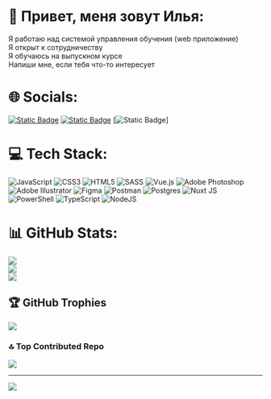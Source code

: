# 💫 Привет, меня зовут Илья:
Я работаю над системой управления обучения (web приложение)<br>Я открыт к сотрудничеству<br>Я обучаюсь на выпускном курсе<br>Напиши мне, если тебя что-то интересует

# 🌐 Socials:
[![Static Badge](https://img.shields.io/badge/-%40Einzolg-blue?style=for-the-badge&logo=telegram&logoColor=Black)](https://t.me/einzolg) [![Static Badge](https://img.shields.io/badge/-%D0%9F%D0%BE%D0%BF%D0%BE%D0%B2%20%D0%98%D0%BB%D1%8C%D1%8F-blue?style=for-the-badge&logo=vk&logoColor=Black)](https://vk.com/hohenheimm) [![Static Badge](https://img.shields.io/badge/-iljapopov01%40mail.ru-blue?style=for-the-badge&logo=maildotru&logoColor=orange&link=mailto%3Ailjapopov01%40mail.ru)]


# 💻 Tech Stack:
![JavaScript](https://img.shields.io/badge/javascript-%23323330.svg?style=for-the-badge&logo=javascript&logoColor=%23F7DF1E) ![CSS3](https://img.shields.io/badge/css3-%231572B6.svg?style=for-the-badge&logo=css3&logoColor=white) ![HTML5](https://img.shields.io/badge/html5-%23E34F26.svg?style=for-the-badge&logo=html5&logoColor=white) ![SASS](https://img.shields.io/badge/SASS-hotpink.svg?style=for-the-badge&logo=SASS&logoColor=white) ![Vue.js](https://img.shields.io/badge/vue.js-%2335495e.svg?style=for-the-badge&logo=vuedotjs&logoColor=%234FC08D) ![Adobe Photoshop](https://img.shields.io/badge/adobe%20photoshop-%2331A8FF.svg?style=for-the-badge&logo=adobe%20photoshop&logoColor=white) ![Adobe Illustrator](https://img.shields.io/badge/adobe%20illustrator-%23FF9A00.svg?style=for-the-badge&logo=adobe%20illustrator&logoColor=white) ![Figma](https://img.shields.io/badge/figma-%23F24E1E.svg?style=for-the-badge&logo=figma&logoColor=white) ![Postman](https://img.shields.io/badge/Postman-FF6C37?style=for-the-badge&logo=postman&logoColor=white) ![Postgres](https://img.shields.io/badge/postgres-%23316192.svg?style=for-the-badge&logo=postgresql&logoColor=white) ![Nuxt JS](https://img.shields.io/badge/Nuxt-002E3B?style=for-the-badge&logo=nuxt.js&logoColor=#00DC82) ![PowerShell](https://img.shields.io/badge/PowerShell-%235391FE.svg?style=for-the-badge&logo=powershell&logoColor=white) ![TypeScript](https://img.shields.io/badge/typescript-%23007ACC.svg?style=for-the-badge&logo=typescript&logoColor=white) ![NodeJS](https://img.shields.io/badge/node.js-6DA55F?style=for-the-badge&logo=node.js&logoColor=white)
# 📊 GitHub Stats:
![](https://github-readme-stats.vercel.app/api?username=Halababka&theme=default&hide_border=false&include_all_commits=false&count_private=false)<br/>
![](https://github-readme-streak-stats.herokuapp.com/?user=Halababka&theme=default&hide_border=false)<br/>
![](https://github-readme-stats.vercel.app/api/top-langs/?username=Halababka&theme=default&hide_border=false&include_all_commits=false&count_private=false&layout=compact)

## 🏆 GitHub Trophies
![](https://github-profile-trophy.vercel.app/?username=Halababka&theme=monokai&no-frame=false&no-bg=true&margin-w=4)

### 🔝 Top Contributed Repo
![](https://github-contributor-stats.vercel.app/api?username=Halababka&limit=5&theme=darkhub&combine_all_yearly_contributions=true)

---
[![](https://visitcount.itsvg.in/api?id=Halababka&icon=5&color=0)](https://visitcount.itsvg.in)

<!-- Proudly created with GPRM ( https://gprm.itsvg.in ) -->
